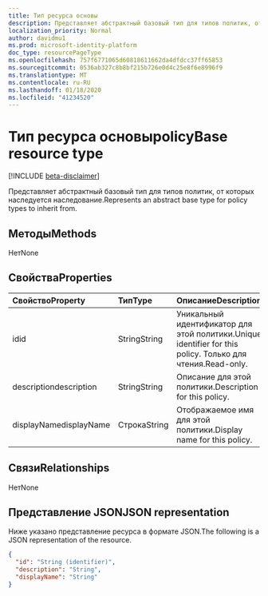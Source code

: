 ```yaml
---
title: Тип ресурса основы
description: Представляет абстрактный базовый тип для типов политик, от которых наследуется наследование.
localization_priority: Normal
author: davidmu1
ms.prod: microsoft-identity-platform
doc_type: resourcePageType
ms.openlocfilehash: 757f6771065d60818611662da4dfdcc37ff65853
ms.sourcegitcommit: 0536ab327c8b8bf215b726e0d4c25e8f6e8996f9
ms.translationtype: MT
ms.contentlocale: ru-RU
ms.lasthandoff: 01/18/2020
ms.locfileid: "41234520"
---
```

# <a name="policybase-resource-type"></a><span data-ttu-id="e6933-103">Тип ресурса основы</span><span class="sxs-lookup"><span data-stu-id="e6933-103">policyBase resource type</span></span>

[!INCLUDE [beta-disclaimer](../../includes/beta-disclaimer.md)]

<span data-ttu-id="e6933-104">Представляет абстрактный базовый тип для типов политик, от которых наследуется наследование.</span><span class="sxs-lookup"><span data-stu-id="e6933-104">Represents an abstract base type for policy types to inherit from.</span></span>

## <a name="methods"></a><span data-ttu-id="e6933-105">Методы</span><span class="sxs-lookup"><span data-stu-id="e6933-105">Methods</span></span>

<span data-ttu-id="e6933-106">Нет</span><span class="sxs-lookup"><span data-stu-id="e6933-106">None</span></span>

## <a name="properties"></a><span data-ttu-id="e6933-107">Свойства</span><span class="sxs-lookup"><span data-stu-id="e6933-107">Properties</span></span>

| <span data-ttu-id="e6933-108">Свойство</span><span class="sxs-lookup"><span data-stu-id="e6933-108">Property</span></span>     | <span data-ttu-id="e6933-109">Тип</span><span class="sxs-lookup"><span data-stu-id="e6933-109">Type</span></span>        | <span data-ttu-id="e6933-110">Описание</span><span class="sxs-lookup"><span data-stu-id="e6933-110">Description</span></span> |
|:-------------|:------------|:------------|
|<span data-ttu-id="e6933-111">id</span><span class="sxs-lookup"><span data-stu-id="e6933-111">id</span></span>|<span data-ttu-id="e6933-112">String</span><span class="sxs-lookup"><span data-stu-id="e6933-112">String</span></span>| <span data-ttu-id="e6933-113">Уникальный идентификатор для этой политики.</span><span class="sxs-lookup"><span data-stu-id="e6933-113">Unique identifier for this policy.</span></span> <span data-ttu-id="e6933-114">Только для чтения.</span><span class="sxs-lookup"><span data-stu-id="e6933-114">Read-only.</span></span>|
|<span data-ttu-id="e6933-115">description</span><span class="sxs-lookup"><span data-stu-id="e6933-115">description</span></span>|<span data-ttu-id="e6933-116">String</span><span class="sxs-lookup"><span data-stu-id="e6933-116">String</span></span>| <span data-ttu-id="e6933-117">Описание для этой политики.</span><span class="sxs-lookup"><span data-stu-id="e6933-117">Description for this policy.</span></span>|
|<span data-ttu-id="e6933-118">displayName</span><span class="sxs-lookup"><span data-stu-id="e6933-118">displayName</span></span>|<span data-ttu-id="e6933-119">Строка</span><span class="sxs-lookup"><span data-stu-id="e6933-119">String</span></span>| <span data-ttu-id="e6933-120">Отображаемое имя для этой политики.</span><span class="sxs-lookup"><span data-stu-id="e6933-120">Display name for this policy.</span></span> |

## <a name="relationships"></a><span data-ttu-id="e6933-121">Связи</span><span class="sxs-lookup"><span data-stu-id="e6933-121">Relationships</span></span>

<span data-ttu-id="e6933-122">Нет</span><span class="sxs-lookup"><span data-stu-id="e6933-122">None</span></span>

## <a name="json-representation"></a><span data-ttu-id="e6933-123">Представление JSON</span><span class="sxs-lookup"><span data-stu-id="e6933-123">JSON representation</span></span>

<span data-ttu-id="e6933-124">Ниже указано представление ресурса в формате JSON.</span><span class="sxs-lookup"><span data-stu-id="e6933-124">The following is a JSON representation of the resource.</span></span>

<!-- {
  "blockType": "resource",
  "optionalProperties": [

  ],
  "@odata.type": "microsoft.graph.policyBase",
  "baseType": "",
  "keyProperty": "id"
}-->

```json
{
  "id": "String (identifier)",
  "description": "String",
  "displayName": "String"
}
```

<!-- uuid: 16cd6b66-4b1a-43a1-adaf-3a886856ed98
2019-02-04 14:57:30 UTC -->
<!-- {
  "type": "#page.annotation",
  "description": "policyBase resource",
  "keywords": "",
  "section": "documentation",
  "tocPath": ""
}-->